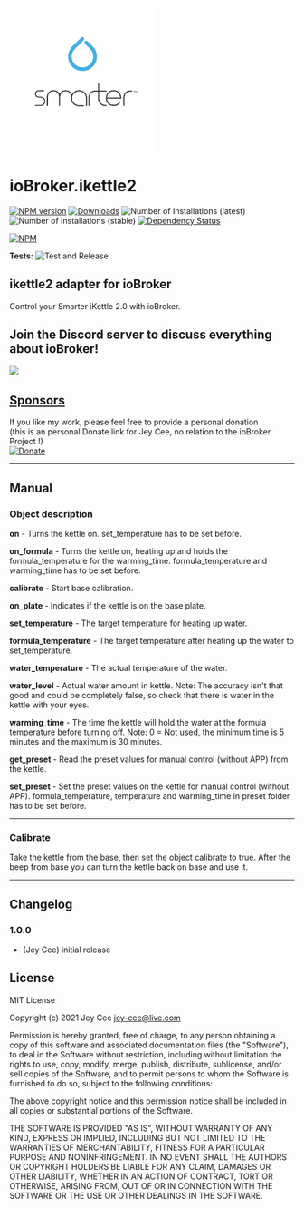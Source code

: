 ![Logo](admin/ikettle2.png)
# ioBroker.ikettle2

[![NPM version](https://img.shields.io/npm/v/iobroker.ikettle2.svg)](https://www.npmjs.com/package/iobroker.ikettle2)
[![Downloads](https://img.shields.io/npm/dm/iobroker.ikettle2.svg)](https://www.npmjs.com/package/iobroker.ikettle2)
![Number of Installations (latest)](https://iobroker.live/badges/ikettle2-installed.svg)
![Number of Installations (stable)](https://iobroker.live/badges/ikettle2-stable.svg)
[![Dependency Status](https://img.shields.io/david/jey-cee/iobroker.ikettle2.svg)](https://david-dm.org/jey-cee/iobroker.ikettle2)

[![NPM](https://nodei.co/npm/iobroker.ikettle2.png?downloads=true)](https://nodei.co/npm/iobroker.ikettle2/)

**Tests:** ![Test and Release](https://github.com/jey-cee/ioBroker.ikettle2/workflows/Test%20and%20Release/badge.svg)

## ikettle2 adapter for ioBroker

Control your Smarter iKettle 2.0 with ioBroker.

## Join the Discord server to discuss everything about ioBroker!

<a href="https://discord.gg/HwUCwsH"><img src="https://discordapp.com/api/guilds/743167951875604501/widget.png?style=banner2" width="25%"></a>

## [Sponsors](./SPONSORS.md)
If you like my work, please feel free to provide a personal donation  
(this is an personal Donate link for Jey Cee, no relation to the ioBroker Project !)  
[![Donate](https://raw.githubusercontent.com/iobroker-community-adapters/ioBroker.wled/master/admin/button.png)](https://www.paypal.com/cgi-bin/webscr?cmd=_s-xclick&hosted_button_id=95YZN2LR59Q64&source=url)

---
## Manual
### Object description
**on** - Turns the kettle on. set_temperature has to be set before.

**on_formula** - Turns the kettle on, heating up and holds the formula_temperature for the warming_time.
formula_temperature and warming_time has to be set before.

**calibrate** - Start base calibration.

**on_plate** - Indicates if the kettle is on the base plate.

**set_temperature** - The target temperature for heating up water.

**formula_temperature** - The target temperature after heating up the water to set_temperature.

**water_temperature** - The actual temperature of the water.

**water_level** - Actual water amount in kettle. Note: The accuracy isn't that good and could be completely
false, so check that there is water in the kettle with your eyes.

**warming_time** - The time the kettle will hold the water at the formula temperature before turning off. 
Note: 0 = Not used, the minimum time is 5 minutes and the maximum is 30 minutes.

**get_preset** - Read the preset values for manual control (without APP) from the kettle.

**set_preset** - Set the preset values on the kettle for manual control (without APP). 
formula_temperature, temperature and warming_time in preset folder has to be set before. 

---
### Calibrate
Take the kettle from the base, then set the object calibrate to true. 
After the beep from base you can turn the kettle back on base and use it.

---
## Changelog

### 1.0.0
* (Jey Cee) initial release

## License
MIT License

Copyright (c) 2021 Jey Cee <jey-cee@live.com>

Permission is hereby granted, free of charge, to any person obtaining a copy
of this software and associated documentation files (the "Software"), to deal
in the Software without restriction, including without limitation the rights
to use, copy, modify, merge, publish, distribute, sublicense, and/or sell
copies of the Software, and to permit persons to whom the Software is
furnished to do so, subject to the following conditions:

The above copyright notice and this permission notice shall be included in all
copies or substantial portions of the Software.

THE SOFTWARE IS PROVIDED "AS IS", WITHOUT WARRANTY OF ANY KIND, EXPRESS OR
IMPLIED, INCLUDING BUT NOT LIMITED TO THE WARRANTIES OF MERCHANTABILITY,
FITNESS FOR A PARTICULAR PURPOSE AND NONINFRINGEMENT. IN NO EVENT SHALL THE
AUTHORS OR COPYRIGHT HOLDERS BE LIABLE FOR ANY CLAIM, DAMAGES OR OTHER
LIABILITY, WHETHER IN AN ACTION OF CONTRACT, TORT OR OTHERWISE, ARISING FROM,
OUT OF OR IN CONNECTION WITH THE SOFTWARE OR THE USE OR OTHER DEALINGS IN THE
SOFTWARE.
